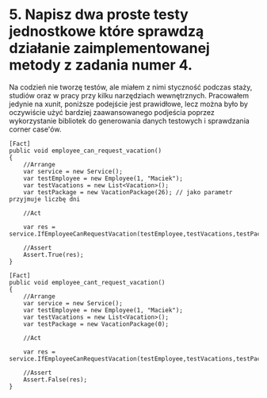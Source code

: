 # 5. Napisz dwa proste testy jednostkowe które sprawdzą działanie zaimplementowanej metody z zadania numer 4.

Na codzień nie tworzę testów, ale miałem z nimi styczność podczas staży, studiów oraz w pracy przy kilku narzędziach wewnętrznych. Pracowałem jedynie na xunit, poniższe podejście jest prawidłowe, lecz można było by oczywiście użyć bardziej zaawansowanego podjeścia poprzez wykorzystanie bibliotek do generowania danych testowych i sprawdzania corner case'ów. 

    [Fact]
    public void employee_can_request_vacation()
    {
        //Arrange
        var service = new Service();
        var testEmployee = new Employee(1, "Maciek");
        var testVacations = new List<Vacation>(); 
        var testPackage = new VacationPackage(26); // jako parametr przyjmuje liczbę dni

        //Act

        var res = service.IfEmployeeCanRequestVacation(testEmployee,testVacations,testPackage)

        //Assert
        Assert.True(res);
    }

    [Fact]
    public void employee_cant_request_vacation()
    {
        //Arrange
        var service = new Service();
        var testEmployee = new Employee(1, "Maciek");
        var testVacations = new List<Vacation>(); 
        var testPackage = new VacationPackage(0); 

        //Act

        var res = service.IfEmployeeCanRequestVacation(testEmployee,testVacations,testPackage)

        //Assert
        Assert.False(res);
    }
